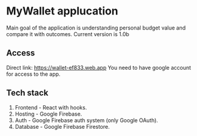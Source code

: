 # MyWallet applucation

Main goal of the application is understanding personal budget value and compare it with outcomes.
Current version is 1.0b

## Access

Direct link: https://wallet-ef833.web.app
You need to have google account for access to the app.

## Tech stack

1. Frontend - React with hooks.
2. Hosting - Google Firebase.
3. Auth - Google Firebase auth system (only Google OAuth).
4. Database - Google Firebase Firestore.

